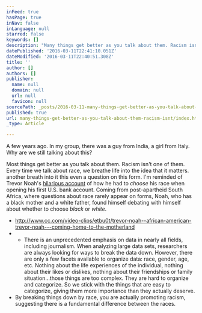 ```yaml
---
inFeed: true
hasPage: true
inNav: false
inLanguage: null
starred: false
keywords: []
description: "Many things get better as you talk about them. Racism isn't one of them. Every time we talk about race, we breathe life into the idea that it matters. another breath into it \_this even a question on this form. I'm reminded of Trevor Noah's hilarious account\_of how he had to choose his race when opening his first U.S. bank account. Coming from post-apartheid\_South Africa, where questions about race rarely appear on forms, Noah, who has a black mother and a white father, found himself debating with himself about whether to choose black or white."
datePublished: '2016-03-11T22:41:10.051Z'
dateModified: '2016-03-11T22:40:51.308Z'
title: ''
author: []
authors: []
publisher:
  name: null
  domain: null
  url: null
  favicon: null
sourcePath: _posts/2016-03-11-many-things-get-better-as-you-talk-about-them-racism-isnt.md
published: true
url: many-things-get-better-as-you-talk-about-them-racism-isnt/index.html
_type: Article

---
```

A few years ago. In my group, there was a guy from India, a girl from Italy. Why are we still talking about this?

Most things get better as you talk about them. Racism isn't one of them. Every time we talk about race, we breathe life into the idea that it matters. another breath into it  this even a question on this form. I'm reminded of Trevor Noah's [hilarious account][0] of how he had to _choose_ his race when opening his first U.S. bank account. Coming from post-apartheid South Africa, where questions about race rarely appear on forms, Noah, who has a black mother and a white father, found himself debating with himself about whether to choose _black_ or _white_.

* http://www.cc.com/video-clips/etbu0t/trevor-noah--african-american-trevor-noah---coming-home-to-the-motherland
* * There is an unprecedented emphasis on data in nearly all fields, including journalism. When analyzing large data sets, researchers are always looking for ways to break the data down. However, there are only a few facets available to organize data: race, gender, age, etc. Nothing about the life experiences of the individual, nothing about their likes or dislikes, nothing about their friendships or family situation...those things are too complex. They are hard to organize and categorize. So we stick with the things that are easy to categorize, giving them more importance than they actually deserve.
* By breaking things down by race, you are actually promoting racism, suggesting there is a fundamental difference between the races.

[0]: http://www.cc.com/video-clips/etbu0t/trevor-noah--african-american-trevor-noah---coming-home-to-the-motherland